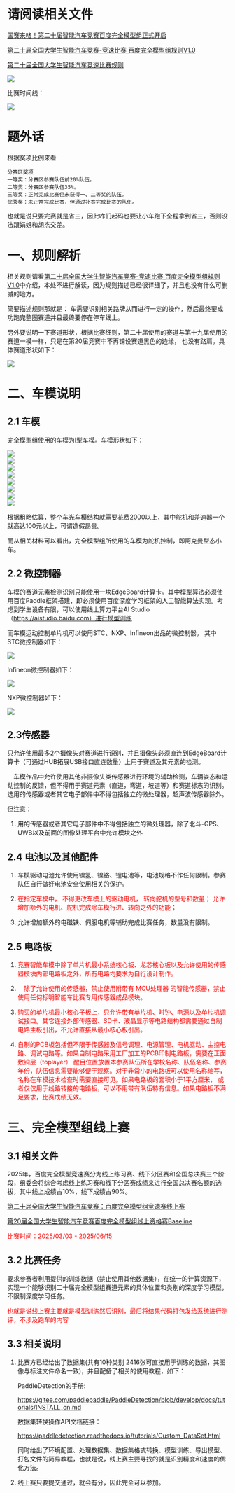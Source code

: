 # 请阅读相关文件

<a href="https://mp.weixin.qq.com/s/TntIxYx_6KxguKK7HuOWZw">国赛来咯！第二十届智能汽车竞赛百度完全模型组正式开启</a>

<a href="https://zhuoqing.blog.csdn.net/article/details/145842861?spm=1001.2014.3001.5502">第二十届全国大学生智能汽车竞赛-竞速比赛 百度完全模型组规则V1.0</a>

<a href="https://zhuoqing.blog.csdn.net/article/details/143673441">第二十届全国大学生智能汽车竞速比赛规则</a>


<div><img src="https://cdn.jsdelivr.net/gh/lcekold/blogimage@main/Network/Snipaste_2025-03-23_02-41-18.png"></div>

比赛时间线：

<div><img src="https://cdn.jsdelivr.net/gh/lcekold/blogimage@main/Network/Snipaste_2025-03-23_03-27-18.png"></div>

# 题外话
根据奖项比例来看

    分赛区奖项
    一等奖：分赛区参赛队伍前20%队伍。
    二等奖：分赛区参赛队伍35%。
    三等奖：正常完成比赛但未获得一、二等奖的队伍。
    优秀奖：未正常完成比赛，但通过补赛完成比赛的队伍。

也就是说只要完赛就是省三，因此咋们起码也要让小车跑下全程拿到省三，否则没法跟娟姐和胡杰交差。

# 一、规则解析

相关规则请看<a href="https://zhuoqing.blog.csdn.net/article/details/145842861?spm=1001.2014.3001.5502">第二十届全国大学生智能汽车竞赛-竞速比赛 百度完全模型组规则V1.0</a>中介绍，本处不进行解读，因为规则描述已经很详细了，并且也没有什么可删减的地方。

简要描述规则那就是： 车需要识别相关路牌从而进行一定的操作，然后最终要成功跑完整圈赛道并且最终要停在停车线上。

另外要说明一下赛道形状，根据比赛细则，第二十届使用的赛道与第十九届使用的赛道一模一样，只是在第20届竞赛中不再铺设赛道黑色的边缘， 也没有路肩。具体赛道形状如下：

<div><img src="https://cdn.jsdelivr.net/gh/lcekold/blogimage@main/Network/805436d4e76b4c1e99e9106fda873870.png"></div>

# 二、车模说明

## 2.1 车模

完全模型组使用的车模为I型车模。车模形状如下：

<div><img src="https://cdn.jsdelivr.net/gh/lcekold/blogimage@main/Network/20117e98de167e212134e3acfa0f1baa.png"></div>

<div><img src="https://cdn.jsdelivr.net/gh/lcekold/blogimage@main/Network/a09588d0425a03f1c4450e7508fa105f.png"></div>

<div><img src="https://cdn.jsdelivr.net/gh/lcekold/blogimage@main/Network/b5c1f208b97f0726a39c5031c9d145ec.png"></div>

<div><img src="https://cdn.jsdelivr.net/gh/lcekold/blogimage@main/Network/102c8d6e9e8e2e1ba8243ea15c6d5a5f.png"></div>

<div><img src="https://cdn.jsdelivr.net/gh/lcekold/blogimage@main/Network/0cd922785548a48a4d1a64ef8f691019.png"></div>

<div><img src="https://cdn.jsdelivr.net/gh/lcekold/blogimage@main/Network/d1c93dcdeec25788c1d01a00ae66dc44.png"></div>

<div><img src="https://cdn.jsdelivr.net/gh/lcekold/blogimage@main/Network/d5281580bf9f21d2bb46acd616e93ae2.png"></div>

<div><img src="https://cdn.jsdelivr.net/gh/lcekold/blogimage@main/Network/2d54be6385730cc3243f25d6bf6c738b.png"></div>

根据粗略估算，整个车光车模结构就需要花费2000以上，其中舵机和差速器一个就高达100元以上，可谓造假昂贵。

而从相关材料可以看出，完全模型组所使用的车模为舵机控制，即阿克曼型态小车。

## 2.2 微控制器

车模的赛道元素检测识别只能使用一块EdgeBoard计算卡。其中模型算法必须使用百度Paddle框架搭建，即必须使用百度深度学习框架的人工智能算法实现。考虑到学生设备有限，可以使用线上算力平台AI Studio（https://aistudio.baidu.com）进行模型训练

而车模运动控制单片机可以使用STC、NXP、Infineon出品的微控制器。  其中STC微控制器如下：


<div><img src="https://cdn.jsdelivr.net/gh/lcekold/blogimage@main/Network/Snipaste_2025-03-23_03-01-56.png"></div>

Infineon微控制器如下：

<div><img src="https://cdn.jsdelivr.net/gh/lcekold/blogimage@main/Network/Snipaste_2025-03-23_03-03-19.png"></div>

NXP微控制器如下：

<div><img src="https://cdn.jsdelivr.net/gh/lcekold/blogimage@main/Network/Snipaste_2025-03-23_03-04-12.png"></div>

## 2.3传感器

只允许使用最多2个摄像头对赛道进行识别，并且摄像头必须直连到EdgeBoard计算卡（可通过HUB拓展USB接口直连数量）上用于赛道及其元素的检测。

 车模作品中允许使用其他非摄像头类传感器进行环境的辅助检测，车辆姿态和运动控制的反馈，但不得用于赛道元素（直道，弯道，坡道等）和赛道标志的识别。选用的传感器或者其它电子部件中不得包括独立的微处理器，超声波传感器除外。

但注意： 

1. 用的传感器或者其它电子部件中不得包括独立的微处理器，除了北斗-GPS、UWB以及前面的图像处理平台中允许模块之外


## 2.4 电池以及其他配件

1. 车模驱动电池允许使用镍氢、镍铬、锂电池等，电池规格不作任何限制。参赛队伍自行做好电池安全使用相关的保护。

2. <font color="red">在指定车模中， 不得更改车模上的驱动电机， 转向舵机的型号和数量； 允许增加额外的电机、舵机完成除车模行进、转向之外的功能；</font>

3. 允许增加额外的电磁铁、伺服电机等辅助完成比赛任务，数量没有限制。

## 2.5 电路板

1. <font color="red">竞赛智能车模中除了单片机最小系统核心板、龙芯核心板以及允许使用的传感器模块内部电路板之外，所有电路均要求为自行设计制作。</font>

2.  <font color="red">除了允许使用的传感器，禁止使用附带有 MCU处理器 的智能传感器，禁止使用任何标明智能车比赛专用传感器成品模块。</font>

3. <font color="red">购买的单片机最小核心子板上，只允许带有单片机、时钟、电源以及单片机调试接口。其它连接外部传感器、SD卡、液晶显示等电路结构都需要通过自制电路主板引出，不允许直接从最小核心板引出。</font>

4. <font color="red">自制的PCB板包括但不限于传感器及信号调理、电源管理、电机驱动、主控电路、调试电路等。如果自制电路采用工厂加工的PCB印制电路板，需要在正面敷铜层（toplayer） 醒目位置放置本参赛队伍所在学校名称、队伍名称、参赛年份，队伍信息需要能够便于观察。对于非常小的电路板可以使用名称缩写，名称在车模技术检查时需要直接可见。如果电路板的面积小于1平方厘米， 或者仅仅用于线路转接的电路板，可以不用带有队伍特有信息。如果电路板不满足要求，比赛成绩无效。</font>



# 三、完全模型组线上赛

## 3.1 相关文件

2025年，百度完全模型竞速赛分为线上练习赛、线下分区赛和全国总决赛三个阶段，组委会将综合考虑线上练习赛和线下分区赛成绩来进行全国总决赛名额的选拔，其中线上成绩占10%，线下成绩占90%。

<a href="https://aistudio.baidu.com/competition/detail/1291/0/introduction">第二十届全国大学生智能汽车竞赛：百度完全模型组竞速赛线上赛</a>

<a href="https://aistudio.baidu.com/projectdetail/8892889?sUid=819110&shared=1&ts=1742121267404">第20届全国大学生智能汽车竞赛百度完全模型组线上资格赛Baseline</a>


<font color="red">比赛时间：2025/03/03 - 2025/06/15</font>

## 3.2 比赛任务

要求参赛者利用提供的训练数据（禁止使用其他数据集），在统一的计算资源下，实现一个能够识别二十届完全模型组赛道元素的具体位置和类别的深度学习模型，不限制深度学习任务。

<font color="red">也就是说线上赛主要就是模型训练然后识别，最后将结果代码打包发给系统进行测评，不涉及跑车的内容</font>

## 3.3 相关说明

1. 比赛方已经给出了数据集(共有10种类别 2416张可直接用于训练的数据，其图像与标注文件命名一致)，并且配备了相关的使用教程，如下：
    
    PaddleDetection的手册:

    https://gitee.com/paddlepaddle/PaddleDetection/blob/develop/docs/tutorials/INSTALL_cn.md

    数据集转换操作API文档链接：

    https://paddledetection.readthedocs.io/tutorials/Custom_DataSet.html

    同时给出了环境配置、处理数据集、数据集格式转换、模型训练、导出模型、打包文件的简易教程，也就是说，线上赛主要寻找的就是识别精度和速度的优化方法。

2. 线上赛只要提交通过，就会有分，因此完全可以参加。